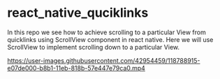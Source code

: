 # react_native_quciklinks
In this repo we see how to achieve scrolling to a particular View from quicklinks using ScrollView component in react native. Here we will use ScrollView to implement scrolling down to a particular View.



https://user-images.githubusercontent.com/42954459/118788915-e07de000-b8b1-11eb-818b-57e447e79ca0.mp4


